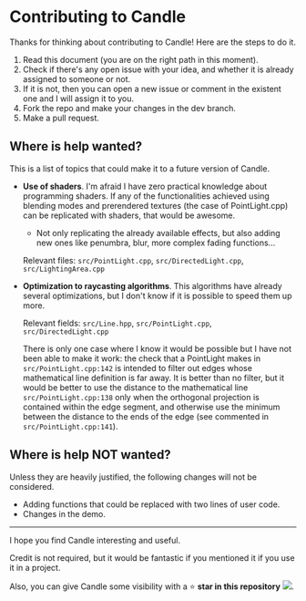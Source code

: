 # Contributing to Candle

Thanks for thinking about contributing to Candle! Here are the steps to do it.

1. Read this document (you are on the right path in this moment).
2. Check if there's any open issue with your idea, and whether it is already assigned to someone or not.
3. If it is not, then you can open a new issue or comment in the existent one and I will assign it to you.
4. Fork the repo and make your changes in the dev branch.
5. Make a pull request.

## Where is help wanted?

This is a list of topics that could make it to a future version of Candle.

- **Use of shaders**. I'm afraid I have zero practical knowledge about programming shaders. If any of the functionalities achieved using blending modes and prerendered textures (the case of PointLight.cpp) can be replicated with shaders, that would be awesome.

  - Not only replicating the already available effects, but also adding new ones like penumbra, blur, more complex fading functions...

  Relevant files: `src/PointLight.cpp`, `src/DirectedLight.cpp`, `src/LightingArea.cpp`

- **Optimization to raycasting algorithms**. This algorithms have already several optimizations, but I don't know if it is possible to speed them up more. 

  Relevant fields: `src/Line.hpp`, `src/PointLight.cpp`, `src/DirectedLight.cpp`

  There is only one case where I know it would be possible but I have not been able to make it work: the check that a PointLight makes in `src/PointLight.cpp:142` is intended to filter out edges whose mathematical line definition is far away. It is better than no filter, but it would be better to use the distance to the mathematical line `src/PointLight.cpp:138` only when the orthogonal projection is contained within the edge segment, and otherwise use the minimum between the distance to the ends of the edge (see commented in `src/PointLight.cpp:141`).


## Where is help NOT wanted?

Unless they are heavily justified, the following changes will not be considered.

- Adding functions that could be replaced with two lines of user code.
- Changes in the demo.

***

I hope you find Candle interesting and useful.

Credit is not required, but it would be fantastic if you mentioned it if you use it in a project.

Also, you can give Candle some visibility with a  :star:  **star in this repository** ![](https://img.shields.io/github/stars/MiguelMJ/Candle?style=social). 